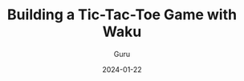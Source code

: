 ---
title: "Building a Tic-Tac-Toe Game with Waku"
description: "In this beginner-friendly tutorial, we will be building a basic TicTacToe game that can be played by two players who are connected using Waku"
date: "2024-01-22"
author: "Guru"
tags: ["Web3","Technical","Privacy"]
coverImage: "https://blog.waku.org/content/images/size/w2000/2024/08/024.png"
link: "https://blog.waku.org/2024-01-22-tictactoe-tutorial/"
---